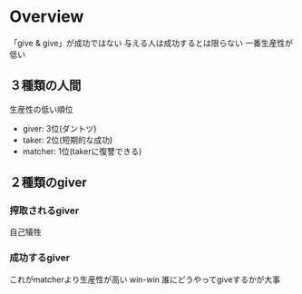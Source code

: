 # Overview

「give & give」が成功ではない
与える人は成功するとは限らない
一番生産性が低い

## ３種類の人間

生産性の低い順位

- giver: 3位(ダントツ)
- taker: 2位(短期的な成功)
- matcher: 1位(takerに復讐できる)

## ２種類のgiver

### 搾取されるgiver

自己犠牲

### 成功するgiver

これがmatcherより生産性が高い
win-win
誰にどうやってgiveするかが大事

